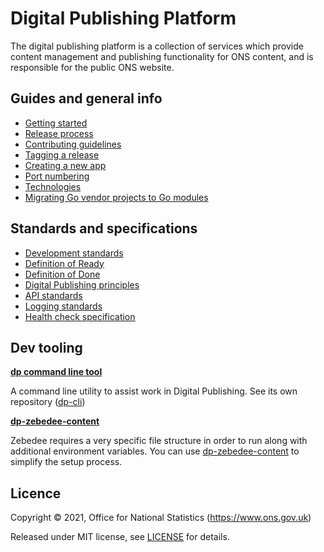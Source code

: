 Digital Publishing Platform
===========================

The digital publishing platform is a collection of services which provide
content management and publishing functionality for ONS content, and is
responsible for the public ONS website.

Guides and general info
-----------------------

* [Getting started](guides/GETTING_STARTED.md)
* [Release process](guides/RELEASES.md)
* [Contributing guidelines](guides/CONTRIBUTING.md)
* [Tagging a release](guides/TAGS.md)
* [Creating a new app](guides/NEW_APP.md)
* [Port numbering](guides/PORTS.md)
* [Technologies](guides/TECHNOLOGIES.md)
* [Migrating Go vendor projects to Go modules](guides/MODULES.md)


Standards and specifications
----------------------------

* [Development standards](standards/DEV_STANDARDS.md)
* [Definition of Ready](standards/DEFINITION_OF_READY.md)
* [Definition of Done](standards/DEFINITION_OF_DONE.md)
* [Digital Publishing principles](https://github.com/ONSdigital/dp-principles)
* [API standards](standards/API_STANDARDS.md)
* [Logging standards](standards/LOGGING_STANDARDS.md)
* [Health check specification](standards/HEALTH_CHECK_SPECIFICATION.md)

Dev tooling
-----------

**[dp command line tool](https://github.com/ONSdigital/dp-cli)**

A command line utility to assist work in Digital Publishing. See its own repository
([dp-cli](https://github.com/ONSdigital/dp-cli))

**[dp-zebedee-content](https://github.com/ONSdigital/dp-zebedee-content)**

Zebedee requires a very specific file structure in order to run along with additional environment variables. You can use [dp-zebedee-content](https://github.com/ONSdigital/dp-zebedee-content) to simplify the setup process.

Licence
-------

Copyright ©‎ 2021, Office for National Statistics (https://www.ons.gov.uk)

Released under MIT license, see [LICENSE](LICENSE.md) for details.

